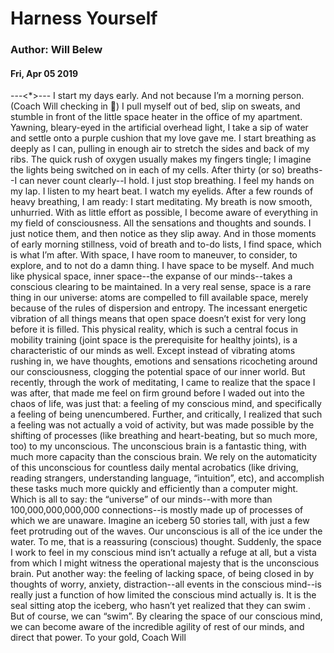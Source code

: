 # Harness Yourself
### Author: Will Belew
#### Fri, Apr 05 2019
---<*>---
I start my days early. And not because I’m a morning person. (Coach Will checking in 👋) I pull myself out of bed, slip on sweats, and stumble in front of the little space heater in the office of my apartment.  Yawning, bleary-eyed in the artificial overhead light, I take a sip of water and settle onto a purple cushion that my love gave me.  I start breathing as deeply as I can, pulling in enough air to stretch the sides and back of my ribs. The quick rush of oxygen usually makes my fingers tingle; I imagine the lights being switched on in each of my cells. After thirty (or so) breaths--I can never count clearly--I hold.  I just stop breathing.  I feel my hands on my lap. I listen to my heart beat. I watch my eyelids. After a few rounds of heavy breathing, I am ready: I start meditating. My breath is now smooth, unhurried.  With as little effort as possible, I become aware of everything in my field of consciousness. All the sensations and thoughts and sounds. I just notice them, and then notice as they slip away.  And in those moments of early morning stillness, void of breath and to-do lists, I find space, which is what I’m after.  With space, I have room to maneuver, to consider, to explore, and to not do a damn thing. I have space to be myself.  And much like physical space, inner space--the expanse of our minds--takes a conscious clearing to be maintained.  In a very real sense, space is a rare thing in our universe: atoms are compelled to fill available space, merely because of the rules of dispersion and entropy. The incessant energetic vibration of all things means that open space doesn’t exist for very long before it is filled.  This physical reality, which is such a central focus in mobility training (joint space is the prerequisite for healthy joints), is a characteristic of our minds as well. Except instead of vibrating atoms rushing in, we have thoughts, emotions and sensations ricocheting around our consciousness, clogging the potential space of our inner world.  But recently, through the work of meditating, I came to realize that the space I was after, that made me feel on firm ground before I waded out into the chaos of life, was just that: a feeling of my conscious mind, and specifically a feeling of being unencumbered.  Further, and critically, I realized that such a feeling was not actually a void of activity, but was made possible by the shifting of processes (like breathing and heart-beating, but so much more, too) to my unconscious.  The unconscious brain is a fantastic thing, with much more capacity than the conscious brain. We rely on the automaticity of this unconscious for countless daily mental acrobatics (like driving, reading strangers, understanding language, “intuition”, etc), and accomplish these tasks much more quickly and efficiently than a computer might.  Which is all to say: the “universe” of our minds--with more than 100,000,000,000,000 connections--is mostly made up of processes of which we are unaware. Imagine an iceberg 50 stories tall, with just a few feet protruding out of the waves. Our unconscious is all of the ice under the water.  To me, that is a reassuring (conscious) thought. Suddenly, the space I work to feel in my conscious mind isn’t actually a refuge at all, but a vista from which I might witness the operational majesty that is the unconscious brain.  Put another way: the feeling of lacking space, of being  closed in  by thoughts of worry, anxiety, distraction--all events in the conscious mind--is really just a function of how limited the conscious mind actually is. It is the seal sitting atop the iceberg, who hasn’t yet realized that  they can swim . But of course, we  can  “swim”. By clearing the space of our conscious mind, we can become aware of the incredible agility of  rest  of our minds, and direct that power.  To your gold,  Coach Will
                        